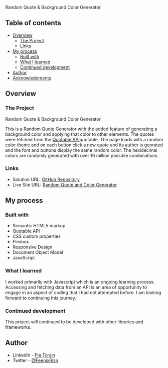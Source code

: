 Random Quote & Background Color Generator

## Table of contents

- [Overview](#overview)
  - [The Project](#the-challenge)
  - [Links](#links)
- [My process](#my-process)
  - [Built with](#built-with)
  - [What I learned](#what-i-learned)
  - [Continued development](#continued-development)
- [Author](#author)
- [Acknowledgments](#acknowledgments)

## Overview

### The Project

Random Quote & Background Color Generator

This is a Random Quote Generator with the added feature of generating a background color and applying that color to other elements.  The quotes were fetched from the [Quotable API](https://github.com/lukePeavey/)quotable. The page loads with a random color theme and on each button click a new quote and its author is genrated and the font and buttons display the same random color.  The hexidecimal colors are randomly generated with over 16 million possible combinations.  

### Links

- Solution URL: [GitHub Repository](https://github.com/Pia007/RandomQuoteAndColorGenerator)
- Live Site URL: [Random Quote and Color Generator](https://pia007.github.io/RandomQuoteAndColorGenerator/)

## My process

### Built with

- Semantic HTML5 markup
- Quotable API
- CSS custom properties
- Flexbox
- Responsive Design
- Document Object Model
- JavaScript

### What I learned

I worked primarily with Javascript which is an ongoing learning process.  Accessing and fetching data from an API is an area of opportunity to engage in an aspect of coding that I had not attempted before.  I am looking forward to continuing this journey.

### Continued development

This project will continued to be developed with other libraries and frameworks.

## Author

- LinkedIn - [Pia Torain](https://www.linkedin.com/in/pia-torain-dev)
- Twitter - [@FeenixRizn](https://www.twitter.com/)
